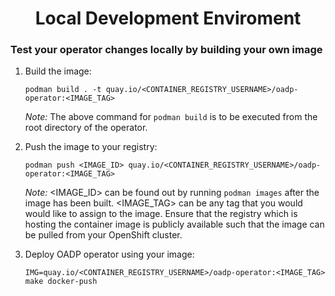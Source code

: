 <h1 align="center">Local Development Enviroment</h1>

### Test your operator changes locally by building your own image

1. Build the image:

    ```
    podman build . -t quay.io/<CONTAINER_REGISTRY_USERNAME>/oadp-operator:<IMAGE_TAG>
    ```

    *Note:* The above command for `podman build` is to be executed from the root directory of the operator.

2. Push the image to your registry:

    ```
    podman push <IMAGE_ID> quay.io/<CONTAINER_REGISTRY_USERNAME>/oadp-operator:<IMAGE_TAG>
    ```

    *Note:* <IMAGE_ID> can be found out by running `podman images` after the image has been built.
    <IMAGE_TAG> can be any tag that you would would like to assign to the image. Ensure that the registry 
    which is hosting the container image is publicly available such that the image can be pulled 
    from your OpenShift cluster. 
    
3. Deploy OADP operator using your image:

    ```
    IMG=quay.io/<CONTAINER_REGISTRY_USERNAME>/oadp-operator:<IMAGE_TAG> make docker-push
    ```
